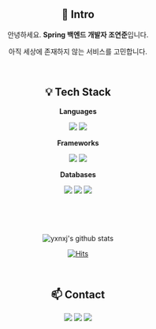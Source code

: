 <div align="center"> 
 
:mega: Intro
------------------------
안녕하세요. **Spring 백엔드 개발자 조연준**입니다.

아직 세상에 존재하지 않는 서비스를 고민합니다.

<br>



:bulb: Tech Stack
-------------------------
 
 
 **Languages**
 
 <img src="https://img.shields.io/badge/Java-007396?style=flat-square&logo=Java&logoColor=white"/>  <img src="https://img.shields.io/badge/Python-3766AB?style=flat-square&logo=Python&logoColor=white"/> 
 
  **Frameworks**
 
   <img src="https://img.shields.io/badge/Spring Boot-6DB33F?style=flat-square&logo=Spring Boot&logoColor=white"/> <img src="https://img.shields.io/badge/Android-3DDC84?style=flat-square&logo=Android&logoColor=white"/> 
 
   **Databases**
  
   <img src="https://img.shields.io/badge/MariaDB-003545?style=flat-square&logo=MariaDB&logoColor=white"/> <img src="https://img.shields.io/badge/MySQL-4479A1?style=flat-square&logo=MySQL&logoColor=white"/> <img src="https://img.shields.io/badge/Firebase-FFCA28?style=flat-square&logo=Firebase&logoColor=white"/>
  
<!--    <img src="https://img.shields.io/badge/Linux-FCC624?style=flat-square&logo=Linux&logoColor=white"/> <img src="https://img.shields.io/badge/Docker-2496ED?style=flat-square&logo=Docker&logoColor=white"/> <img src="https://img.shields.io/badge/Nginx-009639?style=flat-square&logo=Nginx&logoColor=white"/> 

 <img src="https://img.shields.io/badge/Intellij-000000?style=flat-square&logo=IntelliJ IDEA&logoColor=white"/>  -->


 
 <br><br><br>

<!---
ChoYeonJun/ChoYeonJun is a ✨ special ✨ repository because its `README.md` (this file) appears on your GitHub profile.
You can click the Preview link to take a look at your changes.
--->

![yxnxj's github stats](https://github-readme-stats.vercel.app/api?username=yxnxj&show_icons=true)


[![Hits](https://hits.seeyoufarm.com/api/count/incr/badge.svg?url=https%3A%2F%2Fgithub.com%2FChoYeonJun&count_bg=%2379C83D&title_bg=%23555555&icon=&icon_color=%23E7E7E7&title=hits&edge_flat=false)](https://hits.seeyoufarm.com)

<br>

:mailbox: Contact
-------------------------

<a  href="https://www.instagram.com/yxxn_nxj/"><img src="https://img.shields.io/badge/Instagram-E4405F?style=flat-square&logo=Instagram&logoColor=white"/></a>
<a  href="https://yeonjun.dev/"><img src="https://img.shields.io/badge/Blog-000000?style=flat-square&logo=Notion&logoColor=white"/></a>
<a href="mailto:micayel1219@gmail.com"> <img src="https://img.shields.io/badge/Gmail-EA4335?style=flat-square&logo=Gmail&logoColor=white"/></a>
</div>
